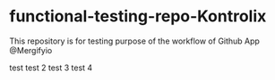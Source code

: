 # functional-testing-repo-Kontrolix

This repository is for testing purpose of the workflow of Github App @Mergifyio

test
test 2
test 3
test 4
